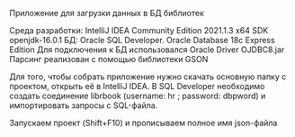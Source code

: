 Приложение для загрузки данных в БД библиотек

Среда разработки: IntelliJ IDEA Community Edition 2021.1.3 x64
SDK openjdk-16.0.1
БД: Oracle SQL Developer. Оracle Database 18c Express Edition
Для подключения к БД использовался Oracle Driver OJDBC8.jar
Парсинг реализован с помощью библиотеки GSON

Для того, чтобы собрать приложение нужно скачать основную папку с проектом, открыть её в IntelliJ IDEA. 
В SQL Developer необходимо создать соединение librbook (username: hr ; password: dbpword) и импортировать запросы с SQL-файла.

Запускаем проект (Shift+F10) и прописываем полное имя json-файла
